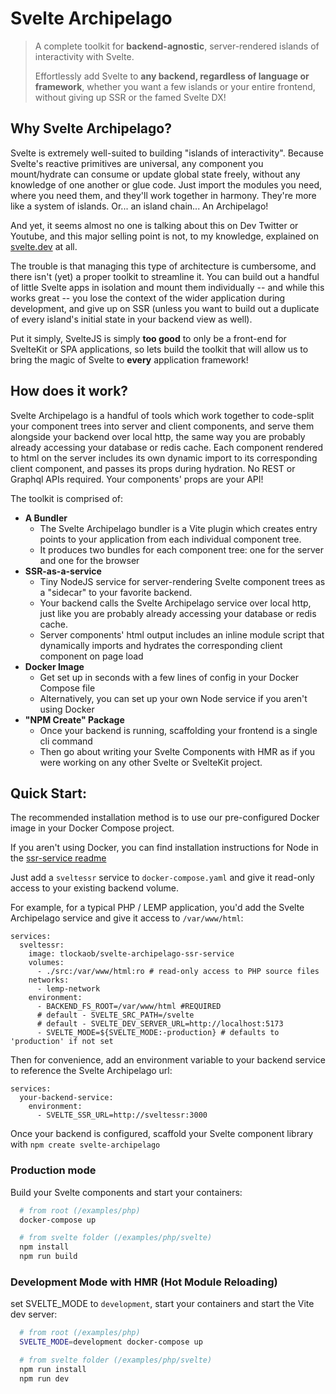 # Svelte Archipelago

>A complete toolkit for **backend-agnostic**, server-rendered islands of interactivity with Svelte.
>
>Effortlessly add Svelte to **any backend, regardless of language or framework**, whether you want a few islands or your entire frontend, without giving up SSR or the famed Svelte DX!

## Why Svelte Archipelago?

Svelte is extremely well-suited to building "islands of interactivity". Because Svelte's reactive primitives are universal, any component you mount/hydrate can consume or update global state freely, without any knowledge of one another or glue code. Just import the modules you need, where you need them, and they'll work together in harmony. They're more like a system of islands. Or... an island chain... An Archipelago!

And yet, it seems almost no one is talking about this on Dev Twitter or Youtube, and this major selling point is not, to my knowledge, explained on [svelte.dev](https://svelte.dev) at all.

The trouble is that managing this type of architecture is cumbersome, and there isn't (yet) a proper toolkit to streamline it. You can build out a handful of little Svelte apps in isolation and mount them individually -- and while this works great -- you lose the context of the wider application during development, and give up on SSR (unless you want to build out a duplicate of every island's initial state in your backend view as well).

Put it simply, SvelteJS is simply **__too good__** to only be a front-end for SvelteKit or SPA applications, so lets build the toolkit that will allow us to bring the magic of Svelte to **every** application framework!

## How does it work?

Svelte Archipelago is a handful of tools which work together to code-split your component trees into server and client components, and serve them alongside your backend over local http, the same way you are probably already accessing your database or redis cache. Each component rendered to html on the server includes its own dynamic import to its corresponding client component, and passes its props during hydration. No REST or Graphql APIs required. Your components' props are your API!

The toolkit is comprised of:

- **A Bundler**
  - The Svelte Archipelago bundler is a Vite plugin which creates entry points to your application from each individual component tree.
  - It produces two bundles for each component tree: one for the server and one for the browser
- **SSR-as-a-service**
  - Tiny NodeJS service for server-rendering Svelte component trees as a "sidecar" to your favorite backend.
  - Your backend calls the Svelte Archipelago service over local http, just like you are probably already accessing your database or redis cache.
  - Server components' html output includes an inline module script that dynamically imports and hydrates the corresponding client component on page load
- **Docker Image**
  - Get set up in seconds with a few lines of config in your Docker Compose file
  - Alternatively, you can set up your own Node service if you aren't using Docker
- **"NPM Create" Package**
  - Once your backend is running, scaffolding your frontend is a single cli command
  - Then go about writing your Svelte Components with HMR as if you were working on any other Svelte or SvelteKit project.


## Quick Start:

The recommended installation method is to use our pre-configured Docker image in your Docker Compose project.

If you aren't using Docker, you can find installation instructions for Node in the [ssr-service readme](https://github.com/t-lock/svelte-archipelago/blob/master/ssr-service/readme.md)

Just add a `sveltessr` service to `docker-compose.yaml` and give it read-only access to your existing backend volume.

For example, for a typical PHP / LEMP application, you'd add the Svelte Archipelago service and give it access to `/var/www/html`:
```
services:
  sveltessr:
    image: tlockaob/svelte-archipelago-ssr-service
    volumes:
      - ./src:/var/www/html:ro # read-only access to PHP source files
    networks:
      - lemp-network
    environment:
      - BACKEND_FS_ROOT=/var/www/html #REQUIRED
      # default - SVELTE_SRC_PATH=/svelte
      # default - SVELTE_DEV_SERVER_URL=http://localhost:5173
      - SVELTE_MODE=${SVELTE_MODE:-production} # defaults to 'production' if not set
```

Then for convenience, add an environment variable to your backend service to reference the Svelte Archipelago url:

```
services:
  your-backend-service:
    environment:
      - SVELTE_SSR_URL=http://sveltessr:3000
```

Once your backend is configured, scaffold your Svelte component library with `npm create svelte-archipelago`

### Production mode

Build your Svelte components and start your containers:

```bash
  # from root (/examples/php)
  docker-compose up

  # from svelte folder (/examples/php/svelte)
  npm install
  npm run build
```

### Development Mode with HMR (Hot Module Reloading)

set SVELTE_MODE to `development`, start your containers and start the Vite dev server:

```bash
  # from root (/examples/php)
  SVELTE_MODE=development docker-compose up

  # from svelte folder (/examples/php/svelte)
  npm run install
  npm run dev
```
